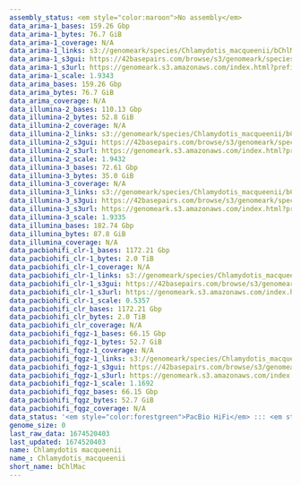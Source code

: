 ```yaml
---
assembly_status: <em style="color:maroon">No assembly</em>
data_arima-1_bases: 159.26 Gbp
data_arima-1_bytes: 76.7 GiB
data_arima-1_coverage: N/A
data_arima-1_links: s3://genomeark/species/Chlamydotis_macqueenii/bChlMac1/genomic_data/arima/<br>
data_arima-1_s3gui: https://42basepairs.com/browse/s3/genomeark/species/Chlamydotis_macqueenii/bChlMac1/genomic_data/arima/
data_arima-1_s3url: https://genomeark.s3.amazonaws.com/index.html?prefix=species/Chlamydotis_macqueenii/bChlMac1/genomic_data/arima/
data_arima-1_scale: 1.9343
data_arima_bases: 159.26 Gbp
data_arima_bytes: 76.7 GiB
data_arima_coverage: N/A
data_illumina-2_bases: 110.13 Gbp
data_illumina-2_bytes: 52.8 GiB
data_illumina-2_coverage: N/A
data_illumina-2_links: s3://genomeark/species/Chlamydotis_macqueenii/bChlMac2/genomic_data/illumina/<br>
data_illumina-2_s3gui: https://42basepairs.com/browse/s3/genomeark/species/Chlamydotis_macqueenii/bChlMac2/genomic_data/illumina/
data_illumina-2_s3url: https://genomeark.s3.amazonaws.com/index.html?prefix=species/Chlamydotis_macqueenii/bChlMac2/genomic_data/illumina/
data_illumina-2_scale: 1.9432
data_illumina-3_bases: 72.61 Gbp
data_illumina-3_bytes: 35.0 GiB
data_illumina-3_coverage: N/A
data_illumina-3_links: s3://genomeark/species/Chlamydotis_macqueenii/bChlMac3/genomic_data/illumina/<br>
data_illumina-3_s3gui: https://42basepairs.com/browse/s3/genomeark/species/Chlamydotis_macqueenii/bChlMac3/genomic_data/illumina/
data_illumina-3_s3url: https://genomeark.s3.amazonaws.com/index.html?prefix=species/Chlamydotis_macqueenii/bChlMac3/genomic_data/illumina/
data_illumina-3_scale: 1.9335
data_illumina_bases: 182.74 Gbp
data_illumina_bytes: 87.8 GiB
data_illumina_coverage: N/A
data_pacbiohifi_clr-1_bases: 1172.21 Gbp
data_pacbiohifi_clr-1_bytes: 2.0 TiB
data_pacbiohifi_clr-1_coverage: N/A
data_pacbiohifi_clr-1_links: s3://genomeark/species/Chlamydotis_macqueenii/bChlMac1/genomic_data/pacbio_hifi/<br>
data_pacbiohifi_clr-1_s3gui: https://42basepairs.com/browse/s3/genomeark/species/Chlamydotis_macqueenii/bChlMac1/genomic_data/pacbio_hifi/
data_pacbiohifi_clr-1_s3url: https://genomeark.s3.amazonaws.com/index.html?prefix=species/Chlamydotis_macqueenii/bChlMac1/genomic_data/pacbio_hifi/
data_pacbiohifi_clr-1_scale: 0.5357
data_pacbiohifi_clr_bases: 1172.21 Gbp
data_pacbiohifi_clr_bytes: 2.0 TiB
data_pacbiohifi_clr_coverage: N/A
data_pacbiohifi_fqgz-1_bases: 66.15 Gbp
data_pacbiohifi_fqgz-1_bytes: 52.7 GiB
data_pacbiohifi_fqgz-1_coverage: N/A
data_pacbiohifi_fqgz-1_links: s3://genomeark/species/Chlamydotis_macqueenii/bChlMac1/genomic_data/pacbio_hifi/<br>
data_pacbiohifi_fqgz-1_s3gui: https://42basepairs.com/browse/s3/genomeark/species/Chlamydotis_macqueenii/bChlMac1/genomic_data/pacbio_hifi/
data_pacbiohifi_fqgz-1_s3url: https://genomeark.s3.amazonaws.com/index.html?prefix=species/Chlamydotis_macqueenii/bChlMac1/genomic_data/pacbio_hifi/
data_pacbiohifi_fqgz-1_scale: 1.1692
data_pacbiohifi_fqgz_bases: 66.15 Gbp
data_pacbiohifi_fqgz_bytes: 52.7 GiB
data_pacbiohifi_fqgz_coverage: N/A
data_status: '<em style="color:forestgreen">PacBio HiFi</em> ::: <em style="color:forestgreen">Arima</em> ::: <em style="color:forestgreen">Illumina</em>'
genome_size: 0
last_raw_data: 1674520403
last_updated: 1674520403
name: Chlamydotis macqueenii
name_: Chlamydotis_macqueenii
short_name: bChlMac
---
```


